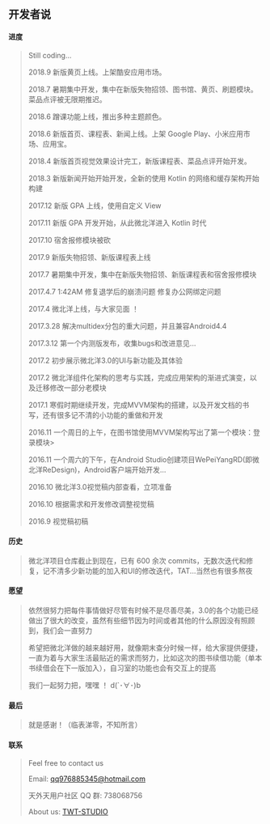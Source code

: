 ## 开发者说

#### 进度

>
> Still coding...
>
> 2018.9 新版黄页上线。上架酷安应用市场。
>
> 2018.7 暑期集中开发，集中在新版失物招领、图书馆、黄页、刷题模块。菜品点评被无限期推迟。
> 
> 2018.6 蹭课功能上线，推出多种主题颜色。
>
> 2018.6 新版首页、课程表、新闻上线。上架 Google Play、小米应用市场、应用宝。
> 
> 2018.4 新版首页视觉效果设计完工，新版课程表、菜品点评开始开发。
>
> 2018.3 新版新闻开始开始开发，全新的使用 Kotlin 的网络和缓存架构开始构建
>
> 2017.12 新版 GPA 上线，使用自定义 View
>
> 2017.11 新版 GPA 开发开始，从此微北洋进入 Kotlin 时代
>
> 2017.10 宿舍报修模块被砍
>
> 2017.9 新版失物招领、新版课程表上线
>
> 2017.7 暑期集中开发，集中在新版失物招领、新版课程表和宿舍报修模块
>
> 2017.4.7 1:42AM 修复退学后的崩溃问题 修复办公网绑定问题
> 
> 2017.4 微北洋上线，与大家见面 ！
> 
> 2017.3.28 解决multidex分包的重大问题，并且兼容Android4.4 
> 
> 2017.3.12 第一个内测版发布，收集bugs和改进意见...
> 
> 2017.2 初步展示微北洋3.0的UI与新功能及其体验
> 
> 2017.2 微北洋组件化架构的思考与实践，完成应用架构的渐进式演变，以及迁移修改一部分老模块 
> 
> 2017.1 寒假时期继续开发，完成MVVM架构的搭建，以及开发文档的书写，还有很多记不清的小功能的重做和开发
> 
> 2016.11  一个周日的上午，在图书馆使用MVVM架构写出了第一个模块：登录模块>
> 
> 2016.11  一个周六的下午，在Android Studio创建项目WePeiYangRD(即微北洋ReDesign)，Android客户端开始开发...
> 
> 2016.10  微北洋3.0视觉稿内部查看，立项准备 
> 
> 2016.10 根据需求和开发修改调整视觉稿
> 
> 2016.9 视觉稿初稿



#### 历史
> 微北洋项目仓库截止到现在，已有 600 余次 commits，无数次迭代和修复，记不清多少新功能的加入和UI的修改迭代，TAT...当然也有很多熬夜

#### 愿望
> 依然很努力把每件事情做好尽管有时候不是尽善尽美，3.0的各个功能已经做出了很大的改变，虽然有些细节因为时间或者其他的什么原因没有照顾到，我们会一直努力
>
> 希望把微北洋做的越来越好用，就像期末查分时候一样，给大家提供便捷，一直为着与大家生活最贴近的需求而努力，比如这次的图书续借功能（单本书续借会在下一版加入），自习室的功能也会有交互上的提高
>
> 我们一起努力把，嘿嘿 ！ d(`･∀･)b

#### 最后

> 就是感谢！（临表涕零，不知所言）

#### 联系

> Feel free to contact us
>
> Email: qq976885345@hotmail.com
> 
> 天外天用户社区 QQ 群: 738068756
> 
> About us: [TWT-STUDIO](https://coder.twtstudio.com/index)
